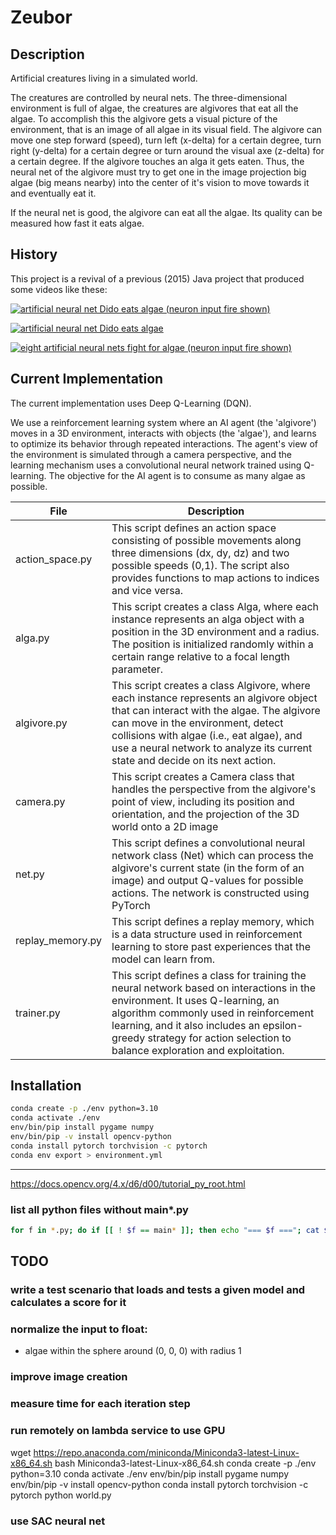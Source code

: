 # Zeubor

## Description
Artificial creatures living in a simulated world.

The creatures are controlled by neural nets. The three-dimensional environment is full of algae, the creatures are algivores that eat all the algae. To accomplish this the algivore gets a visual picture of the environment, that is an image of all algae in its visual field. The algivore can move one step forward (speed), turn left (x-delta) for a certain degree, turn right (y-delta) for a certain degree or turn around the visual axe (z-delta) for a certain degree. If the algivore touches an alga it gets eaten. Thus, the neural net of the algivore must try to get one in the image projection big algae (big means nearby) into the center of it's vision to move towards it and eventually eat it.

If the neural net is good, the algivore can eat all the algae. Its quality can be measured how fast it eats algae. 


## History
This project is a revival of a previous (2015) Java project that produced some videos like these:

[![artificial neural net Dido eats algae (neuron input fire shown)](https://img.youtube.com/vi/67bmCxAf7Z4/0.jpg)](https://www.youtube.com/watch?v=67bmCxAf7Z4)

[![artificial neural net Dido eats algae](https://img.youtube.com/vi/gOjHac_wn5s/0.jpg)](https://www.youtube.com/watch?v=gOjHac_wn5s)

[![eight artificial neural nets fight for algae (neuron input fire shown)](https://img.youtube.com/vi/sZgOu3N5F78/0.jpg)](https://www.youtube.com/watch?v=sZgOu3N5F78)


## Current Implementation

The current implementation uses Deep Q-Learning (DQN). 

We use a reinforcement learning system where an AI agent (the 'algivore') moves in a 3D environment, interacts with objects (the 'algae'), and learns to optimize its behavior through repeated interactions. The agent's view of the environment is simulated through a camera perspective, and the learning mechanism uses a convolutional neural network trained using Q-learning. The objective for the AI agent is to consume as many algae as possible.

| File             | Description                                                                                                                                                                                                                                                                                              |
|------------------|----------------------------------------------------------------------------------------------------------------------------------------------------------------------------------------------------------------------------------------------------------------------------------------------------------|
| action_space.py  | This script defines an action space consisting of possible movements along three dimensions (dx, dy, dz) and two possible speeds (0,1). The script also provides functions to map actions to indices and vice versa.                                                                                     |
| alga.py          | This script creates a class Alga, where each instance represents an alga object with a position in the 3D environment and a radius. The position is initialized randomly within a certain range relative to a focal length parameter.                                                                    |
| algivore.py      | This script creates a class Algivore, where each instance represents an algivore object that can interact with the algae. The algivore can move in the environment, detect collisions with algae (i.e., eat algae), and use a neural network to analyze its current state and decide on its next action. |
| camera.py        | This script creates a Camera class that handles the perspective from the algivore's point of view, including its position and orientation, and the projection of the 3D world onto a 2D image                                                                                                            |
| net.py           | This script defines a convolutional neural network class (Net) which can process the algivore's current state (in the form of an image) and output Q-values for possible actions. The network is constructed using PyTorch                                                                               |
| replay_memory.py | This script defines a replay memory, which is a data structure used in reinforcement learning to store past experiences that the model can learn from.                                                                                                                                                   |
| trainer.py       | This script defines a class for training the neural network based on interactions in the environment. It uses Q-learning, an algorithm commonly used in reinforcement learning, and it also includes an epsilon-greedy strategy for action selection to balance exploration and exploitation.            |



## Installation

```bash
conda create -p ./env python=3.10
conda activate ./env
env/bin/pip install pygame numpy
env/bin/pip -v install opencv-python
conda install pytorch torchvision -c pytorch
conda env export > environment.yml
```

----

https://docs.opencv.org/4.x/d6/d00/tutorial_py_root.html

### list all python files without main*.py

```bash
for f in *.py; do if [[ ! $f == main* ]]; then echo "=== $f ==="; cat $f; fi; done > result.txt
```

## TODO

### write a test scenario that loads and tests a given model and calculates a score for it

### normalize the input to float:

- algae within the sphere around (0, 0, 0) with radius 1

### improve image creation


### measure time for each iteration step


### run remotely on lambda service to use GPU

wget https://repo.anaconda.com/miniconda/Miniconda3-latest-Linux-x86_64.sh
bash Miniconda3-latest-Linux-x86_64.sh
conda create -p ./env python=3.10
conda activate ./env
env/bin/pip install pygame numpy
env/bin/pip -v install opencv-python
conda install pytorch torchvision -c pytorch
python world.py


### use SAC neural net
